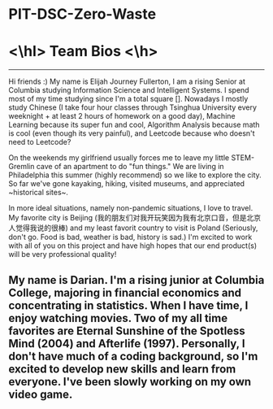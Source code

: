 # PIT-DSC-Zero-Waste
 
# <\hl> Team Bios <\h>
-----
Hi friends :) My name is Elijah Journey Fullerton, I am a rising Senior at Columbia studying Information Science and Intelligent Systems. I spend most of my time studying since I'm a total square []. Nowadays I mostly study Chinese (I take four hour classes through Tsinghua University every weeknight + at least 2 hours of homework on a good day), Machine Learning because its super fun and cool, Algorithm Analysis because math is cool (even though its very painful), and Leetcode because who doesn't need to Leetcode?

On the weekends my girlfriend usually forces me to leave my little STEM-Gremlin cave of an apartment to do "fun things." We are living in Philadelphia this summer (highly recommend) so we like to explore the city. So far we've gone kayaking, hiking, visited museums, and appreciated ~historical sites~.

In more ideal situations, namely non-pandemic situations, I love to travel. My favorite city is Beijing (我的朋友们对我开玩笑因为我有北京口音，但是北京人觉得我说的很棒) and my least favorit country to visit is Poland (Seriously, don't go. Food is bad, weather is bad, history is sad.) I'm excited to work with all of you on this project and have high hopes that our end product(s) will be very professional quality!

My name is Darian. I'm a rising junior at Columbia College, majoring in financial economics and concentrating in statistics. When I have time, I enjoy watching movies. Two of my all time favorites are Eternal Sunshine of the Spotless Mind (2004) and Afterlife (1997). Personally, I don't have much of a coding background, so I'm excited to develop new skills and learn from everyone. I've been slowly working on my own video game. 
-----
